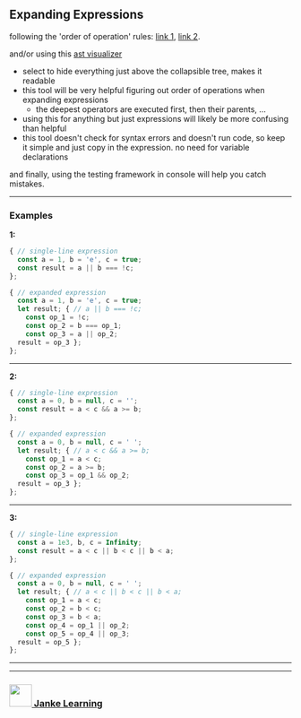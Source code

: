 ## Expanding Expressions

following the 'order of operation' rules: [link 1](http://www.scriptingmaster.com/javascript/operator-precedence.asp), [link 2](https://developer.mozilla.org/en-US/docs/Web/JavaScript/Reference/Operators/Operator_Precedence).

and/or using this [ast visualizer](https://astexplorer.net/) 
* select to hide everything just above the collapsible tree, makes it readable
* this tool will be very helpful figuring out order of operations when expanding expressions
    * the deepest operators are executed first, then their parents, ...
* using this for anything but just expressions will likely be more confusing than helpful
* this tool doesn't check for syntax errors and doesn't run code, so keep it simple and just copy in the expression. no need for variable declarations

and finally, using the testing framework in console will help you catch mistakes.

---

### Examples

**1:**  
```js
{ // single-line expression
  const a = 1, b = 'e', c = true;
  const result = a || b === !c;
};

{ // expanded expression
  const a = 1, b = 'e', c = true;
  let result; { // a || b === !c;
    const op_1 = !c;
    const op_2 = b === op_1;
    const op_3 = a || op_2;
  result = op_3 }; 
};
```
---

**2:**  
```js
{ // single-line expression
  const a = 0, b = null, c = '';
  const result = a < c && a >= b;
};

{ // expanded expression
  const a = 0, b = null, c = ' ';
  let result; { // a < c && a >= b;
    const op_1 = a < c;
    const op_2 = a >= b;
    const op_3 = op_1 && op_2;
  result = op_3 }; 
};
```
---

**3:**  
```js
{ // single-line expression
  const a = 1e3, b, c = Infinity;
  const result = a < c || b < c || b < a;
};

{ // expanded expression
  const a = 0, b = null, c = ' ';
  let result; { // a < c || b < c || b < a;
    const op_1 = a < c;
    const op_2 = b < c;
    const op_3 = b < a;
    const op_4 = op_1 || op_2;
    const op_5 = op_4 || op_3;
  result = op_5 }; 
};
```

___
___
### <a href="http://janke-learning.org" target="_blank"><img src="https://user-images.githubusercontent.com/18554853/50098409-22575780-021c-11e9-99e1-962787adaded.png" width="40" height="40"></img> Janke Learning</a>

